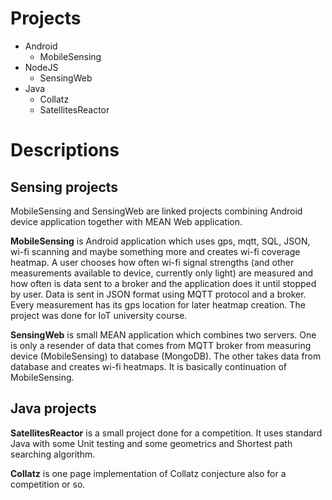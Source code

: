 # Projects
* Android
  * MobileSensing
* NodeJS
  * SensingWeb
* Java
  * Collatz
  * SatellitesReactor

# Descriptions
## Sensing projects
MobileSensing and SensingWeb are linked projects combining Android device application together with MEAN Web application.

**MobileSensing** is Android application which uses gps, mqtt, SQL, JSON, wi-fi scanning and maybe something more and creates wi-fi coverage heatmap. A user chooses how often wi-fi signal strengths (and other measurements available to device, currently only light) are measured and how often is data sent to a broker and the application does it until stopped by user. Data is sent in JSON format using MQTT protocol and a broker. Every measurement has its gps location for later heatmap creation. The project was done for IoT university course.

**SensingWeb** is small MEAN application which combines two servers. One is only a resender of data that comes from MQTT broker from measuring device (MobileSensing) to database (MongoDB). The other takes data from database and creates wi-fi heatmaps. It is basically continuation of MobileSensing.

## Java projects

**SatellitesReactor** is a small project done for a competition. It uses standard Java with some Unit testing and some geometrics and Shortest path searching algorithm.

**Collatz** is one page implementation of Collatz conjecture also for a competition or so.
